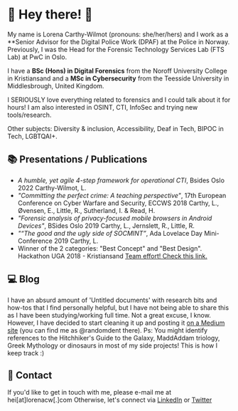# 🌈 Hey there! 🌈

My name is Lorena Carthy-Wilmot (pronouns: she/her/hers) and I work as a **Senior Advisor for the Digital Police Work (DPAF) at the Police in Norway. Previously, I was the Head for the Forensic Technology Services Lab (FTS Lab) at PwC in Oslo. 

I have a **BSc (Hons) in Digital Forensics** from the Noroff University College in Kristiansand and a **MSc in Cybersecurity** from the Teesside University in Middlesbrough, United Kingdom.

I SERIOUSLY love everything related to forensics and I could talk about it for hours! I am also interested in OSINT, CTI, InfoSec and trying new tools/research.

Other subjects: Diversity & inclusion, Accessibility, Deaf in Tech, BIPOC in Tech, LGBTQAI+. 

## 📚 Presentations / Publications
- *A humble, yet agile 4-step framework for operational CTI*, Bsides Oslo 2022
Carthy-Wilmot, L.
- *"Committing the perfect crime: A teaching perspective"*, 17th European Conference on Cyber Warfare and Security, ECCWS 2018
Carthy, L., Øvensen, E., Little, R., Sutherland, I. & Read, H.
- *"Forensic analysis of privacy-focused mobile browsers in Android Devices"*, BSides Oslo 2019
Carthy, L., Jernslett, R., Little, R.
- *"“The good and the ugly side of SOCMINT”*, Ada Lovelace Day Mini-Conference 2019
Carthy, L.
- Winner of the 2 categories: "Best Concept" and "Best Design". Hackathon UGA 2018 - Kristiansand
[Team effort! Check this link.](https://www.noroff.no/nyheter/nytt-fra-noroff/581-vant-to-priser-pa-hackathon-vi-deltok-for-utfordringens-skyld)


## 💻 Blog
I have an absurd amount of 'Untitled documents' with research bits and how-tos that I find personally helpful, but I have not being able to share this as I have been studying/working full time. Not a great excuse, I know. However, I have decided to start cleaning it up and posting it [on a Medium site](https://medium.com/@randomdent) (you can find me as @randomdent there). 
Ps: You might identify references to the Hitchhiker's Guide to the Galaxy, MaddAddam triology, Greek Mythology or dinosaurs in most of my side projects! This is how I keep track :) 

## 📧 Contact
If you'd like to get in touch with me, please e-mail me at hei[at]lorenacw[.]com
Otherwise, let's connect via [LinkedIn](https://linkedin.com/in/lorenacw) or [Twitter](https://twitter.com/therandomdent)
